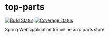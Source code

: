 # top-parts
[![Build Status](https://travis-ci.com/Yurwar/top-parts.svg?branch=master)](https://travis-ci.com/Yurwar/top-parts)
[![Coverage Status](https://coveralls.io/repos/github/Yurwar/top-parts/badge.svg?branch=master)](https://coveralls.io/github/Yurwar/top-parts?branch=master)

Spring Web application for online auto parts store
